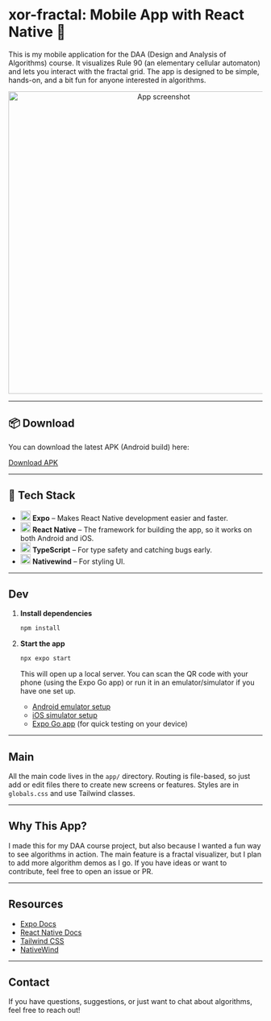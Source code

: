 # xor-fractal: Mobile App with React Native 📱

This is my mobile application for the DAA (Design and Analysis of Algorithms) course. It visualizes Rule 90 (an elementary cellular automaton) and lets you interact with the fractal grid. The app is designed to be simple, hands-on, and a bit fun for anyone interested in algorithms.

<p align="center">
  <img src="https://github.com/user-attachments/assets/42f62119-430e-413e-b83a-6f601c596f2b" alt="App screenshot" width="600"/>
</p>

---

## 📦 Download

You can download the latest APK (Android build) here:

[Download APK](https://expo.dev/accounts/johnraivenolazo/projects/xor-fractal/builds/83fbda92-fe56-4f5f-a95a-c77d0f173a0f)

---

## 🚀 Tech Stack

- <img src="https://img.icons8.com/color/48/000000/expo.png" width="20"/> **Expo** – Makes React Native development easier and faster.
- <img src="https://img.icons8.com/color/48/000000/react-native.png" width="20"/> **React Native** – The framework for building the app, so it works on both Android and iOS.
- <img src="https://img.icons8.com/color/48/000000/typescript.png" width="20"/> **TypeScript** – For type safety and catching bugs early.
- <img src="https://img.icons8.com/color/48/000000/tailwindcss.png" width="20"/> **Nativewind** – For styling UI.

---

## Dev

1. **Install dependencies**

   ```bash
   npm install
   ```

2. **Start the app**

   ```bash
   npx expo start
   ```

   This will open up a local server. You can scan the QR code with your phone (using the Expo Go app) or run it in an emulator/simulator if you have one set up.

   - [Android emulator setup](https://docs.expo.dev/workflow/android-studio-emulator/)
   - [iOS simulator setup](https://docs.expo.dev/workflow/ios-simulator/)
   - [Expo Go app](https://expo.dev/go) (for quick testing on your device)

---

## Main

All the main code lives in the `app/` directory. Routing is file-based, so just add or edit files there to create new screens or features. Styles are in `globals.css` and use Tailwind classes.

---

## Why This App?

I made this for my DAA course project, but also because I wanted a fun way to see algorithms in action. The main feature is a fractal visualizer, but I plan to add more algorithm demos as I go. If you have ideas or want to contribute, feel free to open an issue or PR.

---

## Resources

- [Expo Docs](https://docs.expo.dev/)
- [React Native Docs](https://reactnative.dev/)
- [Tailwind CSS](https://tailwindcss.com/)
- [NativeWind](https://www.nativewind.dev/)

---

## Contact

If you have questions, suggestions, or just want to chat about algorithms, feel free to reach out!
